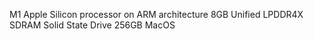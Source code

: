 M1 Apple Silicon processor on ARM architecture
8GB Unified LPDDR4X SDRAM
Solid State Drive 256GB
MacOS
